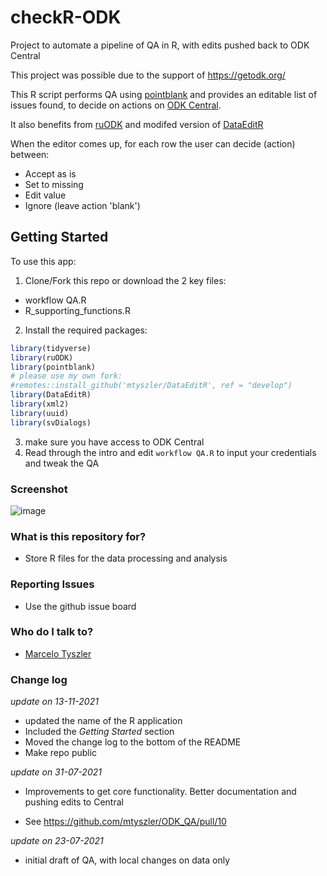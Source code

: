 # checkR-ODK
Project to automate a pipeline of QA in R, with edits pushed back to ODK Central

This project was possible due to the support of https://getodk.org/

This R script performs QA using [pointblank](https://rich-iannone.github.io/pointblank/articles/VALID-I.html) and provides an editable list of issues found, to decide on actions on [ODK Central](https://docs.getodk.org/). 

It also benefits from [ruODK](https://docs.ropensci.org/ruODK/) and modifed version of [DataEditR](https://dillonhammill.github.io/DataEditR/)

When the editor comes up, for each row the user can decide (action) between:
* Accept as is
* Set to missing
* Edit value
* Ignore (leave action 'blank')


## Getting Started ###

To use this app:

1. Clone/Fork this repo or download the 2 key files:
* workflow QA.R
* R_supporting_functions.R

2. Install the required packages:
```r
library(tidyverse)
library(ruODK)
library(pointblank)
# please use my own fork:
#remotes::install_github('mtyszler/DataEditR', ref = "develop")
library(DataEditR)
library(xml2)
library(uuid)
library(svDialogs)
```

3. make sure you have access to ODK Central
4. Read through the intro and edit `workflow QA.R` to input your credentials and tweak the QA


### Screenshot ###

![image](https://user-images.githubusercontent.com/23292639/141596373-1acb5457-3b76-4484-98b8-23c1e90d5a4c.png)


### What is this repository for? ###

* Store R files for the data processing and analysis

### Reporting Issues ###

* Use the github issue board


### Who do I talk to? ###
* [Marcelo Tyszler](mailto:tyszler.jobs@gmail.com)

### Change log ###

*update on 13-11-2021*

* updated the name of the R application
* Included the *Getting Started* section
* Moved the change log to the bottom of the README
* Make repo public


*update on 31-07-2021*

* Improvements to get core functionality. Better documentation and pushing edits to Central

* See https://github.com/mtyszler/ODK_QA/pull/10

*update on 23-07-2021*

* initial draft of QA, with local changes on data only

